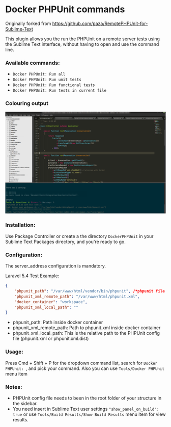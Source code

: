 Docker PHPUnit commands
=======================

Originally forked from https://github.com/paza/RemotePHPUnit-for-Sublime-Text


This plugin allows you the run the PHPUnit on a remote server tests using the Sublime Text interface, without having to open and use the command line.

### Available commands:

- `Docker PHPUnit: Run all`
- `Docker PHPUnit: Run unit tests`
- `Docker PHPUnit: Run functional tests`
- `Docker PHPUnit: Run tests in current file`

### Colouring output

![Colouring output](https://raw.githubusercontent.com/aftabnaveed/Sublime-DockerPHPUnit/master/Tests.png)

### Installation:
Use Package Controller or create a the directory `DockerPHPUnit` in your Sublime Text Packages directory, and you're ready to go.

### Configuration:

The server_address configuration is mandatory.

Laravel 5.4 Test Example:

```json
{
	"phpunit_path": "/var/www/html/vendor/bin/phpunit", /*phpunit file mounted on remote server*/
	"phpunit_xml_remote_path": "/var/www/html/phpunit.xml",
	"docker_container": "workspace",
	"phpunit_xml_local_path": ""
}
```
* phpunit_path: Path inside docker container
* phpunit_xml_remote_path: Path to phpunit.xml inside docker container
* phpunit_xml_local_path: This is the relative path to the PHPUnit config file (phpunit.xml or phpunit.xml.dist)


### Usage:
Press Cmd + Shift + P for the dropdown command list, search for `Docker PHPUnit: `, and pick your command. Also you can use `Tools/Docker PHPUnit` menu item

### Notes:
- PHPUnit config file needs to been in the root folder of your structure in the sidebar.
- You need insert in Sublime Text user settings `"show_panel_on_build": true` or use `Tools/Build Results/Show Build Results` menu item for view results.
